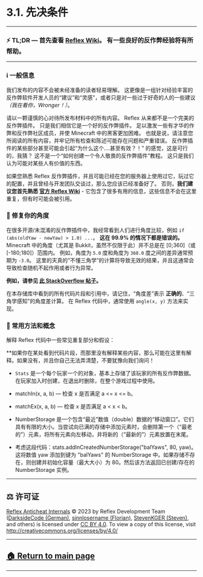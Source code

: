 [//]: # (# 3.1. Prerequisites)
# 3.1. 先决条件
---

[//]: # (### ⚡️ TL;DR — See [Reflex Wiki][reflex-wiki] first. Having some good anticheating experience will help.)
### ⚡️ TL;DR — 首先查看 [Reflex Wiki][reflex-wiki]。 有一些良好的反作弊经验将有所帮助。

---



[//]: # (### ℹ️ General)
### ℹ️ 一般信息

[//]: # (What we publish isn't expected to be easily understood by an unprepared reader. This is more of a set of "recommendations" and "inspirations" for experienced developers of anticheat software, or just for some of you who are way, way too curious *&#40;I'm looking at you, Wronger!&#41;*.)

[//]: # ()
[//]: # (Take everything written within the published materials with a grain of salt. Reflex has never been a flawless anticheat. It's just that we believe that it was a good one. Good enough to inspire some talented members of the cheating and anticheating community, and make hacking in Minecraft harder and less accessible. That being said, please pay attention to all you read and bear in mind that all checks and statements may have issues and serious mistakes. Some parts of the anticheat may even cause the "Why does this .... even work?!" feeling, and that's.. OK, I guess? This is not a "how to create an awesome anticheat" tutorial. This is just something that we believe might have some value for some people.)

[//]: # ()
[//]: # (If you're familiar with the Reflex Anticheat, and perhaps used it on your servers, played with its configuration, and ever talked to the dev team, then you should probably be good to go already. Otherwise, **we encourage you to familiarize with [the official Reflex Wiki][reflex-wiki]** first — it contains a lot of useful information that will not be repeated here, but may sometimes be referenced.)

我们发布的内容不会被未经准备的读者轻易理解。 这更像是一组针对经验丰富的反作弊软件开发人员的“建议”和“灵感”，或者只是对一些过于好奇的人的一些建议 *（我在看你，Wronger！）*。

请以一颗谨慎的心对待所发布材料中的所有内容。 Reflex 从来都不是一个完美的反作弊插件。 只是我们相信它是一个好的反作弊插件。 足以激发一些有才华的作弊和反作弊社区成员，并使 Minecraft 中的黑客更加困难。 也就是说，请注意您所阅读的所有内容，并牢记所有检查和陈述可能存在问题和严重错误。 反作弊插件的某些部分甚至可能会引起“为什么这个....甚至有效？！” 的感觉，这是可行的，我猜？ 这不是一个“如何创建一个令人敬畏的反作弊插件”教程。 这只是我们认为可能对某些人有价值的东西。

如果您熟悉 Reflex 反作弊插件，并且可能已经在您的服务器上使用过它，玩过它的配置，并且曾经与开发团队交谈过，那么您应该已经准备好了。 否则，**我们建议您首先熟悉 [官方 Reflex Wiki][reflex-wiki]** - 它包含了很多有用的信息，这些信息不会在这里重复，但有时可能会被引用。


[//]: # (### 📐 Fix your angles)
### 📐 修复你的角度

[//]: # (In quite many open source or unobfuscated anticheats I often see people make angle comparisons like `if &#40;abs&#40;oldYaw - newYaw&#41; > 1.0&#41; ...`. **This is wrong for 99.9% cases.** Angles in Minecraft &#40;and particularly, although not only, Bukkit&#41; aren't always within the [0;360] &#40;or [-180;180]&#41; range. For example, the difference between an angle of `5.0` degrees and an angle of `368.0` degrees is &#40;normally&#41; expected to be `-3.0`. Naive, "trigonometry-unaware" calculations will lead to invalid results here, and that will often result in checks randomly not working or misbehaving.)
在很多开源/未混淆的反作弊插件中，我经常看到人们进行角度比较，例如 `if (abs(oldYaw - newYaw) > 1.0) ...`。 **这在 99.9% 的情况下都是错误的。** Minecraft 中的角度（尤其是 Bukkit，虽然不仅限于此）并不总是在 [0;360]（或 [-180;180]）范围内。 例如，角度为 `5.0` 度和角度为 `368.0` 度之间的差异通常预期为 `-3.0`。 这里的天真的“不懂三角学”的计算将导致无效的结果，并且这通常会导致检查随机不起作用或者行为异常。

[//]: # (**See [this StackOverflow thread][so-angles], for example.**)
**例如，请参见 [此 StackOverflow 帖子][so-angles]。**

[//]: # (In all code snippets and references you'll see in this repository, bear in mind that "angle difference" means the **correct**, "trigonomery-aware", angle difference calculation. In Reflex code, that's usually accomplished with the use of the `angle&#40;x, y&#41;` method.)
在本存储库中看到的所有代码片段和引用中，请记住，“角度差”表示 **正确的**、“三角学感知”的角度差计算。 在 Reflex 代码中，通常使用 `angle(x, y)` 方法来实现。

[//]: # (### 🧩 Common methods and concepts)

### 🧩 常用方法和概念

[//]: # (Explaining some commonly repeating parts of Reflex code and assumptions here.)

[//]: # (**If you're looking at a code snippet somewhere, and something isn't explained there, then it's probably explained here. If not, and you can't figure out yourself, don't hesitate to ask us!**)

[//]: # ()
[//]: # (- `Stats` is a one-per-player object that stores basically all anticheat data for that player. Created on join, deleted on quit, and used throughout the entire playing process.)

[//]: # ()
[//]: # (- `matchIn&#40;x, a, b&#41;` — Check if `a <= x <= b`.)

[//]: # ()
[//]: # (- `matchEx&#40;x, a, b&#41;` — Check if `a < x < b`.)

[//]: # ()
[//]: # (- `NumberStorage`s are a "moving window" containing "recent" numerical &#40;`double`&#41; data. They have a limited size. An attempt to add an element to a full storage will remove the first &#40;"oldest"&#41; element, shift all elements to the left, and place the new &#40;"newest"&#41; element in the end.)

[//]: # ()
[//]: # (   - Consider this part of code: `stats.addInCreatedNumberStorage&#40;"balYaws", 80, yaw&#41;`. This adds number `yaw` in a `NumberStorage` with key `"balYaws"`. If the storage does not exist, it is created and initialized with capacity &#40;max size&#41; of `80`. The method then returns the created/existed `NumberStorage` instance.)

解释 Reflex 代码中一些常见重复部分和假设：

**如果你在某处看到代码片段，而那里没有解释某些内容，那么可能在这里有解释。如果没有，并且你自己无法弄清楚，不要犹豫向我们询问！

- `Stats` 是一个每个玩家一个的对象，基本上存储了该玩家的所有反作弊数据。在玩家加入时创建，在退出时删除，在整个游戏过程中使用。

- matchIn(x, a, b) — 检查 x 是否满足 a <= x <= b。

- matchEx(x, a, b) — 检查 x 是否满足 a < x < b。

- NumberStorage 是一个包含“最近”数值（double）数据的“移动窗口”。它们具有有限的大小。当尝试向已满的存储中添加元素时，会删除第一个（“最老的”）元素，将所有元素向左移动，并将新的（“最新的”）元素放置在末尾。

- 考虑这段代码：stats.addInCreatedNumberStorage("balYaws", 80, yaw)。这将数值 yaw 添加到键为 "balYaws" 的 NumberStorage 中。如果存储不存在，则创建并初始化容量（最大大小）为 80。然后该方法返回已创建/存在的 NumberStorage 实例。



---

## ⚖️ 许可证

[Reflex Anticheat Internals][reflex-anticheat-internals] © 2023 by Reflex Development Team ([DarksideCode (German)][dev-german], [sinnlosername (Florian)][dev-florian], [StevenKGER (Steven)][dev-steven], and others) is licensed under [CC BY 4.0][license]. To view a copy of this license, visit http://creativecommons.org/licenses/by/4.0/

[license]: http://creativecommons.org/licenses/by/4.0

[reflex-anticheat-internals]: https://github.com/NagatoException/reflex-anticheat-internals-zh

[dev-german]: https://github.com/MeGysssTaa

[dev-florian]: https://github.com/sinnlosername

[dev-steven]: https://github.com/StevenKGER

---

## [🏠 Return to main page][reflex-anticheat-internals]

---



[so-angles]: https://stackoverflow.com/questions/1878907/how-can-i-find-the-smallest-difference-between-two-angles-around-a-point





[reflex-wiki]: https://github.com/MeGysssTaa/ReflexIssueTracker/wiki



